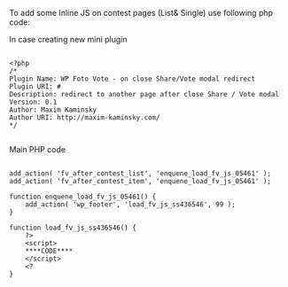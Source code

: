 To add some Inline JS on contest pages (List& Single) use following php code:


In case creating new mini plugin

```

<?php
/*
Plugin Name: WP Foto Vote - on close Share/Vote modal redirect
Plugin URI: #
Description: redirect to another page after close Share / Vote modal
Version: 0.1
Author: Maxim Kaminsky
Author URI: http://maxim-kaminsky.com/
*/


```

Main PHP code

```

add_action( 'fv_after_contest_list', 'enquene_load_fv_js_05461' );
add_action( 'fv_after_contest_item', 'enquene_load_fv_js_05461' );

function enquene_load_fv_js_05461() {
    add_action( 'wp_footer', 'load_fv_js_ss436546', 99 );
}

function load_fv_js_ss436546() {
    ?>
    <script>
    ****CODE****
    </script>
    <?
}

```

